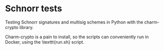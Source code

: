 # Schnorr tests

Testing Schnorr signatures and multisig schemes in Python with the charm-crypto library.

Charm-crypto is a pain to install, so the scripts can conveniently run in Docker, using the \texttt{run.sh} script.